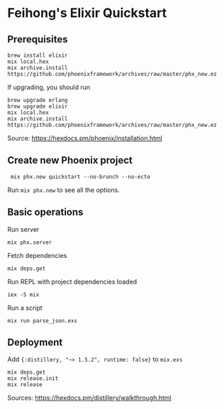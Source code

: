 # Feihong's Elixir Quickstart

## Prerequisites

    brew install elixir
    mix local.hex
    mix archive.install https://github.com/phoenixframework/archives/raw/master/phx_new.ez

If upgrading, you should run

    brew upgrade erlang
    brew upgrade elixir
    mix local.hex
    mix archive.install https://github.com/phoenixframework/archives/raw/master/phx_new.ez

Source: https://hexdocs.pm/phoenix/installation.html

## Create new Phoenix project

     mix phx.new quickstart --no-brunch --no-ecto

Run `mix phx.new` to see all the options.

## Basic operations

Run server

    mix phx.server

Fetch dependencies

    mix deps.get

Run REPL with project dependencies loaded

    iex -S mix

Run a script

    mix run parse_json.exs

## Deployment

Add `{:distillery, "~> 1.5.2", runtime: false}` to `mix.exs`

    mix deps.get
    mix release.init
    mix release

Sources: https://hexdocs.pm/distillery/walkthrough.html
